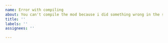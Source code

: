 ```yaml
---
name: Error with compiling
about: You can't compile the mod because i did something wrong in the source code?
title: ''
labels: ''
assignees: ''

---
```



